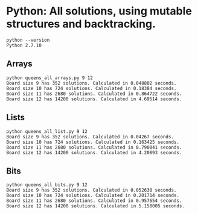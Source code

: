 # Python: All solutions, using mutable structures and backtracking.

    python --version
    Python 2.7.10

## Arrays

    python queens_all_arrays.py 9 12
    Board size 9 has 352 solutions. Calculated in 0.048802 seconds.
    Board size 10 has 724 solutions. Calculated in 0.18384 seconds.
    Board size 11 has 2680 solutions. Calculated in 0.864722 seconds.
    Board size 12 has 14200 solutions. Calculated in 4.69514 seconds.

## Lists

    python queens_all_list.py 9 12
    Board size 9 has 352 solutions. Calculated in 0.04267 seconds.
    Board size 10 has 724 solutions. Calculated in 0.163425 seconds.
    Board size 11 has 2680 solutions. Calculated in 0.790041 seconds.
    Board size 12 has 14200 solutions. Calculated in 4.20893 seconds.

## Bits

    python queens_all_bits.py 9 12
    Board size 9 has 352 solutions. Calculated in 0.052638 seconds.
    Board size 10 has 724 solutions. Calculated in 0.201714 seconds.
    Board size 11 has 2680 solutions. Calculated in 0.957654 seconds.
    Board size 12 has 14200 solutions. Calculated in 5.158005 seconds.

